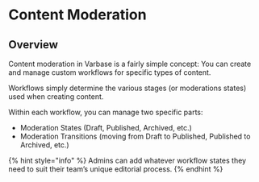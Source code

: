 # Content Moderation

## Overview

Content moderation in Varbase is a fairly simple concept: You can create and manage custom workflows for specific types of content.   
  
Workflows simply determine the various stages \(or moderations states\) used when creating content.

Within each workflow, you can manage two specific parts:

* Moderation States \(Draft, Published, Archived, etc.\)
* Moderation Transitions \(moving from Draft to Published, Published to Archived, etc.\)

{% hint style="info" %}
Admins can add whatever workflow states they need to suit their team’s unique editorial process.
{% endhint %}

